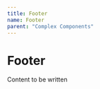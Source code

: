 ```yaml
---
title: Footer
name: Footer
parent: "Complex Components"
---
```

<h1 class="margin-top-zero">Footer</h1>
<p>Content to be written</p>
<!--
<div class="highlight">
<pre class="chroma">
<code class="language-html">&lt;code class=&quot;put in here&quot;&gt;
&lt;/code&gt;</code>
</pre></div>-->

